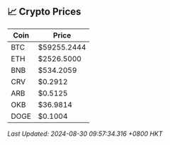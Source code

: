 ## 📈 Crypto Prices

| Coin | Price |
| ---- | ----- |
| BTC | $59255.2444 |
| ETH | $2526.5000 |
| BNB | $534.2059 |
| CRV | $0.2912 |
| ARB | $0.5125 |
| OKB | $36.9814 |
| DOGE | $0.1004 |

_Last Updated: 2024-08-30 09:57:34.316 +0800 HKT_